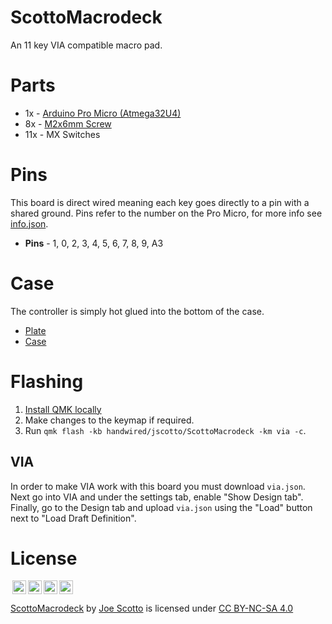 # ScottoMacrodeck

An 11 key VIA compatible macro pad.

<!-- ![ScottoMacrodeck](https://user-images.githubusercontent.com/8194147/191654573-d30a7cf3-2570-4f49-9b5f-de466acb5bc8.jpg)
![Matrix](https://user-images.githubusercontent.com/8194147/191866156-65d453ec-7105-46d8-a706-a0e755f261ae.jpg)
![Controller](https://user-images.githubusercontent.com/8194147/191866177-8041dad9-07c6-42c3-b8f1-4770ef4a7b5e.jpg) -->

# Parts

-   1x - [Arduino Pro Micro (Atmega32U4)](https://amzn.to/3LwgAUq)
-   8x - [M2x6mm Screw](https://amzn.to/3r1xdxO)
-   11x - MX Switches

# Pins

This board is direct wired meaning each key goes directly to a pin with a shared ground. Pins refer to the number on the Pro Micro, for more info see [info.json](QMK/info.json).

-   **Pins** - 1, 0, 2, 3, 4, 5, 6, 7, 8, 9, A3

# Case

The controller is simply hot glued into the bottom of the case.

-   [Plate](Case/ScottoMacrodeck%20-%20Plate.stl)
-   [Case](Case/ScottoMacrodeck%20-%20Case.stl)

# Flashing

1. [Install QMK locally](https://github.com/qmk/qmk_firmware)
2. Make changes to the keymap if required.
3. Run `qmk flash -kb handwired/jscotto/ScottoMacrodeck -km via -c`.

## VIA

In order to make VIA work with this board you must download `via.json`. Next go into VIA and under the settings tab, enable "Show Design tab". Finally, go to the Design tab and upload `via.json` using the "Load" button next to "Load Draft Definition".

# License

<img style="height:22px!important;margin-left:3px;vertical-align:text-bottom;" src="https://mirrors.creativecommons.org/presskit/icons/cc.svg?ref=chooser-v1"><img style="height:22px!important;margin-left:3px;vertical-align:text-bottom;" src="https://mirrors.creativecommons.org/presskit/icons/by.svg?ref=chooser-v1"><img style="height:22px!important;margin-left:3px;vertical-align:text-bottom;" src="https://mirrors.creativecommons.org/presskit/icons/nc.svg?ref=chooser-v1"><img style="height:22px!important;margin-left:3px;vertical-align:text-bottom;" src="https://mirrors.creativecommons.org/presskit/icons/sa.svg?ref=chooser-v1"></a></p>

<p xmlns:cc="http://creativecommons.org/ns#" xmlns:dct="http://purl.org/dc/terms/"><a property="dct:title" rel="cc:attributionURL" href="https://github.com/joe-scotto/scottokeebs/tree/main/ScottoMacrodeck">ScottoMacrodeck</a> by <a rel="cc:attributionURL dct:creator" property="cc:attributionName" href="https://github.com/joe-scotto">Joe Scotto</a> is licensed under <a href="http://creativecommons.org/licenses/by-nc-sa/4.0/?ref=chooser-v1" target="_blank" rel="license noopener noreferrer" style="display:inline-block;">CC BY-NC-SA 4.0
